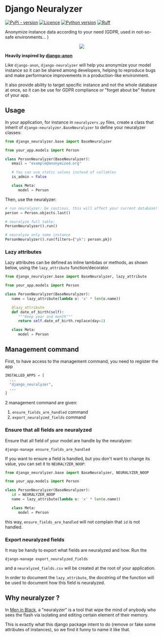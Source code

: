 # Django Neuralyzer

[![PyPi - version](https://img.shields.io/pypi/v/django-neuralyzer.svg?style=flat-square)](https://pypi.python.org/pypi/django-neuralyzer)
[![Licence](https://img.shields.io/pypi/l/django-neuralyzer.svg?style=flat-square)](https://pypi.python.org/pypi/django-neuralyzer)
[![Python version](https://img.shields.io/pypi/pyversions/django-neuralyzer.svg?style=flat-square)](https://pypi.python.org/pypi/django-neuralyzer)
[![Ruff](https://img.shields.io/endpoint?url=https://raw.githubusercontent.com/charliermarsh/ruff/main/assets/badge/v0.json&style=flat-square)](https://github.com/charliermarsh/ruff)

Anonymize instance data according to your need (GDPR, used in not-so-safe environments... )

<p align="center">
<img src="https://github.com/webu/django-neuralyzer/blob/main/zebu-django-neuralizer.jpg"/>
</p>

**Heavily inspired by [django-anon](https://github.com/Tesorio/django-anon/)**

Like `django-anon`, `django-neuralyzer` will help you anonymize your model instance so it can be shared among developers, helping to reproduce bugs and make performance improvements in a production-like environment.

It also provide ability to target specific instance and not the whole database at once, so it can be use for GDPR compliance or "forget about be" feature of your app.

## Usage

In your application, for instance in `neuralyzers.py` files, create a class
that inherit of `django-neuralyzer.BaseNeuralyzer` to define your neuralyzer
classes:

```py
from django_neuralyzer.base import BaseNeuralyzer

from your_app.models import Person

class PersonNeuralyzer(BaseNeuralyzer):
   email = "example@anonymized.org"

   # You can use static values instead of callables
   is_admin = False

   class Meta:
      model = Person
```

Then, use the neuralyzer:

```py
# run neuralyzer: be cautious, this will affect your current database!
person = Person.objects.last()

# neuralyze full table:
PersonNeuralyzer().run()

# neuralyze only some instance
PersonNeuralyzer().run(filters={"pk": person.pk})
```

### Lazy attributes

Lazy attributes can be defined as inline lambdas or methods, as shown below, using the `lazy_attribute` function/decorator.

```py
from django_neuralyzer.base import BaseNeuralyzer, lazy_attribute

from your_app.models import Person

class PersonNeuralyzer(BaseNeuralyzer):
   name = lazy_attribute(lambda o: 'x' * len(o.name))

   @lazy_attribute
   def date_of_birth(self):
      """Keep year and month"""
      return self.date_of_birth.replace(day=1)

   class Meta:
      model = Person
```

## Management command

First, to have access to the management command, you need to register the app

```py
INSTALLED_APPS = [
  ...
  "django_neuralyzer",
  ...
]
```

2 management command are given:

1. `ensure_fields_are_handled` command
2. `export_neuralyzed_fields` command

### Ensure that all fields are neuralyzed

Ensure that all field of your model are handle by the neuralyzer:

```shell
django-manage ensure_fields_are_handled
```

If you want to ensure a field is handled, but you don't want to change its value, you can set it to `NEURALYZER_NOOP`:

```py
from django_neuralyzer.base import BaseNeuralyzer, NEURALYZER_NOOP

from your_app.models import Person

class PersonNeuralyzer(BaseNeuralyzer):
   id = NEURALYZER_NOOP
   name = lazy_attribute(lambda o: 'x' * len(o.name))

   class Meta:
      model = Person
```

this way, `ensure_fields_are_handled` will not complain that `id` is not handled.

### Export neuralyzed fields

It may be handy to export what fields are neuralyzed and how. Run the

```shell
django-manage export_neuralyzed_fields
```

and a `neuralyzed_fields.csv` will be created at the root of your application.

In order to document the `lazy_attribute`, the docstring of the function will be used to document how this field is neuralyzed.

## Why neuralyzer ?

In [Men in Black](https://meninblack.fandom.com/wiki/Neuralyzer), a "neuralyzer" is a tool that wipe the mind of anybody who sees the flash via isolating and editing certain element of their memory.

This is exactly what this django package intent to do (remove or fake some attributes of instances), so we find it funny to name it like that.
